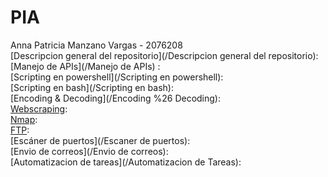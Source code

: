 # PIA
Anna Patricia Manzano Vargas - 2076208 <br/>
[Descripcion general del repositorio](/Descripcion general del repositorio):  <br/>
[Manejo de APIs](/Manejo de APIs) :  <br/>
[Scripting en powershell](/Scripting en powershell):   <br/>
[Scripting en bash](/Scripting en bash):  <br/>
[Encoding & Decoding](/Encoding %26 Decoding):  <br/>
[Webscraping](/Webscraping):  <br/>
[Nmap](/Nmap):  <br/>
[FTP](/FTP):  <br/>
[Escáner de puertos](/Escaner de puertos):  <br/>
[Envio de correos](/Envio de correos):  <br/>
[Automatizacion de tareas](/Automatizacion de Tareas):  <br/>
